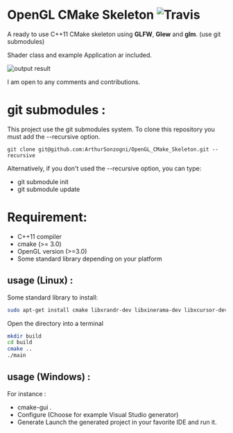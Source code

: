 
OpenGL CMake Skeleton ![Travis](https://travis-ci.org/ArthurSonzogni/OpenGL_CMake_Skeleton.svg?branch=master)
=======================

A ready to use C++11 CMake skeleton using **GLFW**, **Glew** and **glm**. (use git submodules)

Shader class and example Application ar included.

![output result](output.gif)


I am open to any comments and contributions.


git submodules :
================

This project use the git submodules system.
To clone this repository you must add the --recursive option.
```
git clone git@github.com:ArthurSonzogni/OpenGL_CMake_Skeleton.git --recursive
```
Alternatively, if you don't used the --recursive option, you can type:
* git submodule init
* git submodule update


Requirement:
============
* C++11 compiler
* cmake (>= 3.0)
* OpenGL version (>=3.0)
* Some standard library depending on your platform

usage (Linux) : 
---------------
Some standard library to install:
```bash
sudo apt-get install cmake libxrandr-dev libxinerama-dev libxcursor-dev libxi-dev
```

Open the directory into a terminal
```bash
mkdir build
cd build
cmake ..
./main
```

usage (Windows) :
-----------------
For instance :
* cmake-gui .
* Configure (Choose for example Visual Studio generator)
* Generate
Launch the generated project in your favorite IDE and run it.
